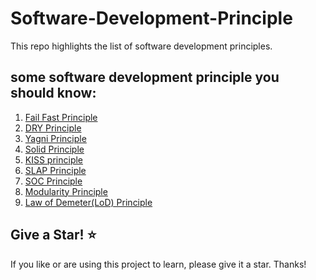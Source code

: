 # Software-Development-Principle
This repo highlights the list of software development principles.

## some software development principle you should know:

1. [Fail Fast Principle](https://martinfowler.com/ieeeSoftware/failFast.pdf)
2. [DRY Principle](https://www.oreilly.com/library/view/97-things-every/9780596809515/ch30.html)
3. [Yagni Principle](https://martinfowler.com/bliki/Yagni.html)
4. [Solid Principle](https://www.c-sharpcorner.com/UploadFile/damubetha/solid-principles-in-C-Sharp/)
5. [KISS principle](https://en.wikipedia.org/wiki/KISS_principle#:~:text=KISS%2C%20an%20acronym%20for%20keep,unnecessary%20complexity%20should%20be%20avoided.)
6. [SLAP Principle](https://www.techyourchance.com/single-level-of-abstraction-principle/)
7. [SOC Principle](https://nalexn.github.io/separation-of-concerns/)
8. [Modularity Principle](https://www.geeksforgeeks.org/modularity-and-its-properties/)
9. [Law of Demeter(LoD) Principle](https://www.infoworld.com/article/3136224/demystifying-the-law-of-demeter-principle.html)

## Give a Star! ⭐
If you like or are using this project to learn, please give it a star. Thanks!
